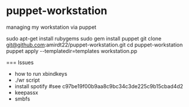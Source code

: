 puppet-workstation
==================

managing my workstation via puppet

 sudo apt-get install rubygems
 sudo gem install puppet
 git clone git@github.com:amirdt22/puppet-workstation.git
 cd puppet-workstation
 puppet apply --templatedir=templates workstation.pp

=== Issues

* how to run xbindkeys
* ./wr script
* install spotify #see c97be19f00b9aa8c9bc34c3de225c9b15cbad4d2
* keepassx
* smbfs
